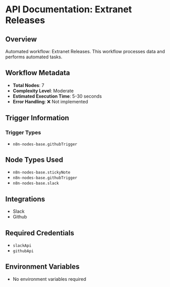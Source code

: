 # API Documentation: Extranet Releases

## Overview
Automated workflow: Extranet Releases. This workflow processes data and performs automated tasks.

## Workflow Metadata
- **Total Nodes**: 7
- **Complexity Level**: Moderate
- **Estimated Execution Time**: 5-30 seconds
- **Error Handling**: ❌ Not implemented

## Trigger Information
### Trigger Types
- `n8n-nodes-base.githubTrigger`

## Node Types Used
- `n8n-nodes-base.stickyNote`
- `n8n-nodes-base.githubTrigger`
- `n8n-nodes-base.slack`

## Integrations
- Slack
- Github

## Required Credentials
- `slackApi`
- `githubApi`

## Environment Variables
- No environment variables required

